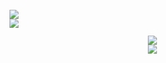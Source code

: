 <br>
	<img src="https://github-readme-stats.vercel.app/api?username=5mentes&include_all_commits=true&show_icons=true&hide_border=true&hide_title=true&count_private=true&theme=dark">
<br>
	<img src="https://github-readme-stats.vercel.app/api/top-langs/?username=5mentes&layout=compact&count_private=false&langs_count=8&hide_border=true&theme=dark">
</p>

<div align="center">  
<a href="https://discord.com/users/818675044208082945" target="_blank"><img src="https://img.shields.io/badge/Discord-%237289DA.svg?style=for-the-badge&logo=discord&logoColor=white"</a>
</div> 

<div align="center">  
<a href="https://www.instagram.com/cahh.4m/" target="_blank"><img src="https://img.shields.io/badge/-Instagram-%23E4405F?style=for-the-badge&logo=instagram&logoColor=white"</a>
</div> 
